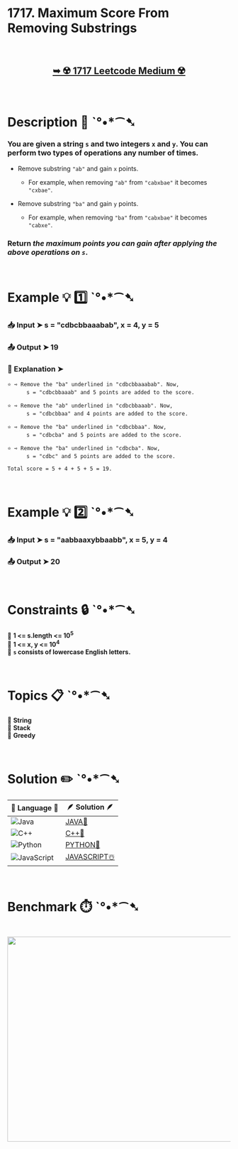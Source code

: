 # 1717. Maximum Score From Removing Substrings

</br>

<h2 align="center"> 

<a href="https://leetcode.com/problems/maximum-score-from-removing-substrings/description/?envType=daily-question&envId=2025-07-23"><strong>➥ ☢️ 1717 Leetcode Medium ☢️ </strong></a>
</h2>

</br>

# Description 📜 ˋ°•*⁀➷

### You are given a string `s` and two integers `x` and `y`. You can perform two types of operations any number of times.

- Remove substring `"ab"` and gain `x` points.

  - For example, when removing `"ab"` from `"cabxbae"` it becomes `"cxbae"`.

- Remove substring `"ba"` and gain `y` points.

  - For example, when removing `"ba"` from `"cabxbae"` it becomes `"cabxe"`.

### Return *the maximum points you can gain after applying the above operations on `s`*.

</br>

# Example 💡 1️⃣ ˋ°•*⁀➷

  ### 📥 Input  ➤ s = "cdbcbbaaabab", x = 4, y = 5

  ### 📤 Output  ➤ 19

  ### 🔦 Explanation  ➤ 

    ⭐ ➺ Remove the "ba" underlined in "cdbcbbaaabab". Now, 
          s = "cdbcbbaaab" and 5 points are added to the score.
    
    ⭐ ➺ Remove the "ab" underlined in "cdbcbbaaab". Now, 
          s = "cdbcbbaa" and 4 points are added to the score.
    
    ⭐ ➺ Remove the "ba" underlined in "cdbcbbaa". Now, 
          s = "cdbcba" and 5 points are added to the score.
    
    ⭐ ➺ Remove the "ba" underlined in "cdbcba". Now, 
          s = "cdbc" and 5 points are added to the score.

    Total score = 5 + 4 + 5 + 5 = 19.

</br>

# Example 💡 2️⃣ ˋ°•*⁀➷

  ### 📥 Input ➤ s = "aabbaaxybbaabb", x = 5, y = 4

  ### 📤 Output  ➤ 20

</br>

# Constraints 🔒 ˋ°•*⁀➷

🔹 **1 <= s.length <= 10<sup>5</sup>** </br>
🔹 **1 <= x, y <= 10<sup>4</sup>** </br>
🔹 **`s` consists of lowercase English letters.** </br>

</br>

# Topics 📋 ˋ°•*⁀➷

🔸 **String**  </br>
🔸 **Stack**  </br>
🔸 **Greedy**  </br>

</br>

# Solution ✏️ ˋ°•*⁀➷

| 📒 Language 📒  | 🪶 Solution 🪶 |
| ------------- | ------------- |
|  ![Java](https://img.shields.io/badge/java-%23ED8B00.svg?style=for-the-badge&logo=openjdk&logoColor=white)  | [JAVA🍁]() |
|  ![C++](https://img.shields.io/badge/c++-%2300599C.svg?style=for-the-badge&logo=c%2B%2B&logoColor=white)  | [C++🎲]()  |
|  ![Python](https://img.shields.io/badge/python-3670A0?style=for-the-badge&logo=python&logoColor=ffdd54)    | [PYTHON🍰]() |
| ![JavaScript](https://img.shields.io/badge/javascript-%23323330.svg?style=for-the-badge&logo=javascript&logoColor=%23F7DF1E)   | [JAVASCRIPT☃️]() |

</br>

# Benchmark ⏱️ ˋ°•*⁀➷

<h1  align="center" >

<img src ="" width = "700px" height="462px" />

</h1>
